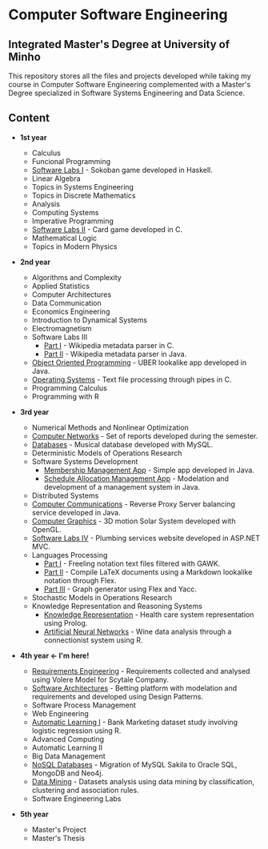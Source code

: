 # Computer Software Engineering 

## Integrated Master's Degree at University of Minho

This repository stores all the files and projects developed while taking my course in Computer Software Engineering complemented with a Master's Degree specialized in Software Systems Engineering and Data Science.

## Content

* **1st year**
  - Calculus
  - Funcional Programming
  - [Software Labs I](https://github.com/VitorPeixoto97/Sokoban) - Sokoban game developed in Haskell.
  - Linear Algebra
  - Topics in Systems Engineering
  - Topics in Discrete Mathematics
  - Analysis
  - Computing Systems
  - Imperative Programming
  - [Software Labs II](https://github.com/VitorPeixoto/Big-Two) - Card game developed in C.
  - Mathematical Logic
  - Topics in Modern Physics

* **2nd year**
  - Algorithms and Complexity
  - Applied Statistics
  - Computer Architectures
  - Data Communication
  - Economics Engineering
  - Introduction to Dynamical Systems
  - Electromagnetism
  - Software Labs III
    - [Part I](https://github.com/VitorPeixoto97/Wikipedia-Parser-I) - Wikipedia metadata parser in C.
    - [Part II](https://github.com/VitorPeixoto97/Wikipedia-Parser-II) - Wikipedia metadata parser in Java.
  - [Object Oriented Programming](https://github.com/VitorPeixoto97/UMeR) - UBER lookalike app developed in Java.
  - [Operating Systems](https://github.com/VitorPeixoto97/Notebook-Processor) - Text file processing through pipes in C.
  - Programming Calculus
  - Programming with R

* **3rd year**
  - Numerical Methods and Nonlinear Optimization
  - [Computer Networks](https://github.com/VitorPeixoto97/Computer-Networking-Reports) - Set of reports developed during the semester.
  - [Databases](https://github.com/VitorPeixoto97/MuDBa) - Musical database developed with MySQL.
  - Deterministic Models of Operations Research
  - Software Systems Development
    - [Membership Management App](https://github.com/VitorPeixoto97/) - Simple app developed in Java.
    - [Schedule Allocation Management App](https://github.com/VitorPeixoto97/Schedule-Allocation-Management) - Modelation and development of a management system in Java.
  - Distributed Systems
  - [Computer Communications](https://github.com/VitorPeixoto97/Reverse-Proxy-Server) - Reverse Proxy Server balancing service developed in Java.
  - [Computer Graphics](https://github.com/VitorPeixoto97/Solar-System) - 3D motion Solar System developed with OpenGL.
  - [Software Labs IV](https://github.com/VitorPeixoto97/Antonio-Canalizador) - Plumbing services website developed in ASP.NET MVC.
  - Languages Processing
    - [Part I](https://github.com/VitorPeixoto97/GAWK-Text-Filter) - Freeling notation text files filtered with GAWK.
    - [Part II](https://github.com/VitorPeixoto97/Markdown-Lookalike-Notation) - Compile LaTeX documents using a Markdown lookalike notation through Flex.
    - [Part III](https://github.com/VitorPeixoto97/Graph-Generator) - Graph generator using Flex and Yacc.
  - Stochastic Models in Operations Research
  - Knowledge Representation and Reasoning Systems
    - [Knowledge Representation](https://github.com/VitorPeixoto97/Health-Care-Knowledge-Representation) - Health care system representation using Prolog.
    - [Artificial Neural Networks](https://github.com/VitorPeixoto97/Artificial-Neural-Networks) - Wine data analysis through a connectionist system using R.

* **4th year  ← I'm here!**
  - [Requirements Engineering](https://github.com/diisnc/Credit_Risk_Analysis_1819) - Requirements collected and analysed using Volere Model for Scytale Company.
  - [Software Architectures](https://github.com/VitorPeixoto97/BetESS-Betting-Platform) - Betting platform with modelation and requirements and developed using Design Patterns.
  - Software Process Management
  - Web Engineering
  - [Automatic Learning I](https://github.com/VitorPeixoto97/Bank-Marketing) - Bank Marketing dataset study involving logistic regression using R.
  - Advanced Computing
  - Automatic Learning II
  - Big Data Management
  - [NoSQL Databases](https://github.com/VitorPeixoto97/Sakila-NoSQL) - Migration of MySQL Sakila to Oracle SQL, MongoDB and Neo4j.
  - [Data Mining](https://github.com/VitorPeixoto97/Data-Mining) - Datasets analysis using data mining by classification, clustering and association rules.
  - Software Engineering Labs
  
* **5th year**
  - Master's Project
  - Master's Thesis

